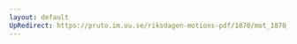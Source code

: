 ```yaml
---
layout: default
UpRedirect: https://pruto.im.uu.se/riksdagen-motions-pdf/1870/mot_1870__ak__43/mot_1870__ak__43-002.pdf
---
```

